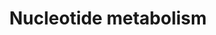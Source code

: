 ---
annotations:
- type: Pathway Ontology
  value: purine metabolic pathway
authors:
- N.Fidelman
- MaintBot
- Ddigles
- Egonw
- Mkutmon
- Eweitz
description: ''
last-edited: 2021-05-20
organisms:
- Saccharomyces cerevisiae
redirect_from:
- /index.php/Pathway:WP321
- /instance/WP321
schema-jsonld:
- '@context': https://schema.org/
  '@id': https://wikipathways.github.io/pathways/WP321.html
  '@type': Dataset
  creator:
    '@type': Organization
    name: WikiPathways
  description: ''
  keywords:
  - Uric Acid
  - Guanine
  - PRS2
  - HPRT1
  - IMD4
  - DHFR
  - PRPP
  - SPE3
  - POLB
  - SAICAR
  - MIP1
  - Spermidine
  - Spermine
  - CDC2
  - Hypoxanthine
  - GMP
  - Putrescine
  - Adenine
  - RNR3
  - Xanthine
  - OAZ1
  - SAT
  - ADSS
  - Ornithine
  - POL1
  - ADE13
  - Ribose
  - AICAR
  - MTHFD2
  - NME2
  - PRS3
  license: CC0
  name: Nucleotide metabolism
seo: CreativeWork
title: Nucleotide metabolism
wpid: WP321
---